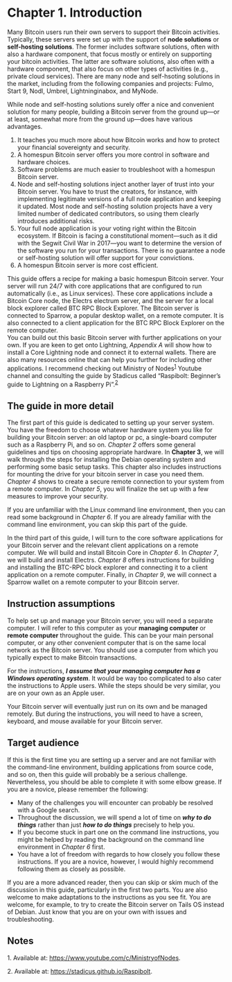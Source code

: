 # Chapter 1. Introduction

Many Bitcoin users run their own servers to support their Bitcoin activities. Typically, these servers were set up with the support of **node solutions** or **self-hosting solutions**. The former includes software solutions, often with also a hardware component, that focus mostly or entirely on supporting your bitcoin activities. The latter are software solutions, also often with a hardware component, that also focus on other types of activities (e.g., private cloud services). There are many node and self-hsoting solutions in the market, including from the following companies and projects: Fulmo, Start 9, Nodl, Umbrel, Lightninginabox, and MyNode.  

While node and self-hosting solutions surely offer a nice and convenient solution for many people, building a Bitcoin server from the ground up—or at least, somewhat more from the ground up—does have various advantages.      

1. It teaches you much more about how Bitcoin works and how to protect your financial sovereignty and security. 
2. A homespun Bitcoin server offers you more control in software and hardware choices.
3. Software problems are much easier to troubleshoot with a homespun Bitcoin server. 
4. Node and self-hosting solutions inject another layer of trust into your Bitcoin server. You have to trust the creators, for instance, with implementing legitimate versions of a full node application and keeping it updated. Most node and self-hosting solution projects have a very limited number of dedicated contributors, so using them clearly introduces additional risks.
5. Your full node application is your voting right within the Bitcoin ecosystem. If Bitcoin is facing a constitutional moment—such as it did with the Segwit Civil War in 2017—you want to determine the version of the software you run for your transactions. There is no guarantee a node or self-hosting solution will offer support for your convictions.  
6. A homespun Bitcoin server is more cost efficient.    

This guide offers a recipe for making a basic homespun Bitcoin server. Your server will run 24/7 with core applications that are configured to run automatically (i.e., as Linux services). These core applications include a Bitcoin Core node, the Electrs electrum server, and the server for a local block explorer called BTC RPC Block Explorer. The Bitcoin server is connected to Sparrow, a popular desktop wallet, on a remote computer. It is also connected to a client application for the BTC RPC Block Explorer on the remote computer.     
You can build out this basic Bitcoin server with further applications on your own. If you are keen to get onto Lightning, *Appendix A* will show how to install a Core Lightning node and connect it to external wallets. There are also many resources online that can help you further for including other applications. I recommend checking out Ministry of Nodes<sup>[1](#footnote1)</sup> Youtube channel and consulting the guide by Stadicus called “Raspibolt: Beginner’s guide to Lightning on a Raspberry Pi”.<sup>[2](#footnote2)</sup>  

## The guide in more detail

The first part of this guide is dedicated to setting up your server system. You have the freedom to choose whatever hardware system you like for building your Bitcoin server: an old laptop or pc, a single-board computer such as a Raspberry Pi, and so on. *Chapter 2* offers some general guidelines and tips on choosing appropriate hardware. In **Chapter 3**, we will walk through the steps for installing the Debian operating system and performing some basic setup tasks. This chapter also includes instructions for mounting the drive for your bitcoin server in case you need them. *Chapter 4* shows to create a secure remote connection to your system from a remote computer. In *Chapter 5*, you will finalize the set up with a few measures to improve your security.

If you are unfamiliar with the Linux command line environment, then you can read some background in *Chapter 6*. If you are already familiar with the command line environment, you can skip this part of the guide.  

In the third part of this guide, I will turn to the core software applications for your Bitcoin server and the relevant client applications on a remote computer. We will build and install Bitcoin Core in *Chapter 6*. In *Chapter 7*, we will build and install Electrs. *Chapter 8* offers instructions for building and installing the BTC-RPC block explorer and connecting it to a client application on a remote computer. Finally, in *Chapter 9*, we will connect a Sparrow wallet on a remote computer to your Bitcoin server. 


## Instruction assumptions

To help set up and manage your Bitcoin server, you will need a separate computer. I will refer to this computer as your **managing computer** or **remote computer** throughout the guide. This can be your main personal computer, or any other convenient computer that is on the same local network as the Bitcoin server. You should use a computer from which you typically expect to make Bitcoin transactions. 

For the instructions, ***I assume that your managing computer has a Windows operating system***. It would be way too complicated to also cater the instructions to Apple users. While the steps should be very similar, you are on your own as an Apple user.   

Your Bitcoin server will eventually just run on its own and be managed remotely. But during the instructions, you will need to have a screen, keyboard, and mouse available for your Bitcoin server. 


## Target audience

If this is the first time you are setting up a server and are not familiar with the command-line environment, building applications from source code, and so on, then this guide will probably be a serious challenge. Nevertheless, you should be able to complete it with some elbow grease. If you are a novice, please remember the following:

* Many of the challenges you will encounter can probably be resolved with a Google search. 
* Throughout the discussion, we will spend a lot of time on ***why to do things*** rather than just ***how to do things*** precisely to help you. 
* If you become stuck in part one on the command line instructions, you might be helped by reading the background on the command line environment in *Chapter 6* first.   
* You have a lot of freedom with regards to how closely you follow these instructions. If you are a novice, however, I would highly recommend following them as closely as possible. 

If you are a more advanced reader, then you can skip or skim much of the discussion in this guide, particularly in the first two parts. You are also welcome to make adaptations to the instructions as you see fit. You are welcome, for example, to try to create the Bitcoin server on Tails OS instead of Debian. Just know that you are on your own with issues and troubleshooting. 


## Notes

<a name="footnote1">1</a>. Available at: https://www.youtube.com/c/MinistryofNodes.

<a name="footnote2">2</a>. Available at: https://stadicus.github.io/Raspibolt. 